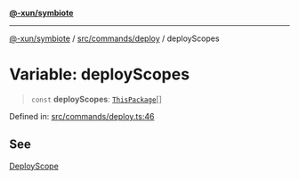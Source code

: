 [**@-xun/symbiote**](../../../../README.md)

***

[@-xun/symbiote](../../../../README.md) / [src/commands/deploy](../README.md) / deployScopes

# Variable: deployScopes

> `const` **deployScopes**: [`ThisPackage`](../../../configure/enumerations/ThisPackageGlobalScope.md#thispackage)[]

Defined in: [src/commands/deploy.ts:46](https://github.com/Xunnamius/symbiote/blob/4058415994948905c0e64092da29324812f36a24/src/commands/deploy.ts#L46)

## See

[DeployScope](../../../configure/enumerations/ThisPackageGlobalScope.md)
